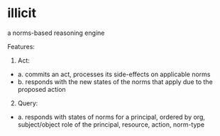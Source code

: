 illicit
=======

a norms-based reasoning engine

Features:
1. Act:
  * a. commits an act, processes its side-effects on applicable norms
  * b. responds with the new states of the norms that apply due to the proposed action 
2. Query: 
  * a. responds with states of norms for a principal, ordered by org, subject/object role of the principal, resource, action, norm-type
